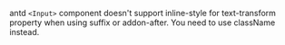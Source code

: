 antd `<Input>` component doesn't support inline-style for text-transform property when using suffix or addon-after. You need to use className instead.
